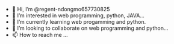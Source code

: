 - 👋 Hi, I’m @regent-ndongmo657730825
- 👀 I’m interested in web programming, python, JAVA...
- 🌱 I’m currently learning web progamming and python.
- 💞️ I’m looking to collaborate on web programming and python...
- 📫 How to reach me ...

<!---
regent-ndongmo657730825/regent-ndongmo657730825 is a ✨ special ✨ repository because its `README.md` (this file) appears on your GitHub profile.
You can click the Preview link to take a look at your changes.
--->

